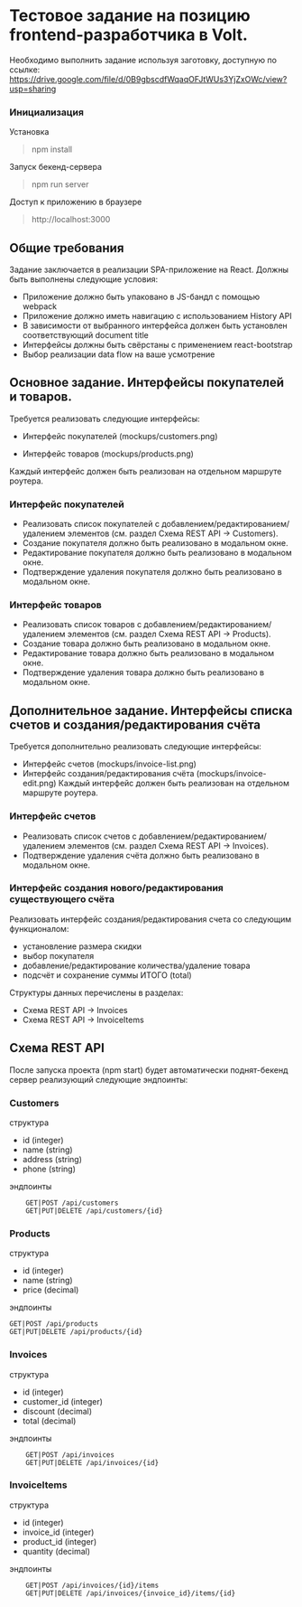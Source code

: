 # Тестовое задание на позицию frontend-разработчика в Volt.
Необходимо выполнить задание используя заготовку, доступную по ссылке:
https://drive.google.com/file/d/0B9gbscdfWqaqOFJtWUs3YjZxOWc/view?usp=sharing

### Инициализация
Установка
> npm install
> 
Запуск бекенд-сервера
> npm run server
> 
Доступ к приложению в браузере
> http://localhost:3000
> 

## Общие требования
Задание заключается в реализации SPA-приложение на React.
Должны быть выполнены следующие условия:
* Приложение должно быть упаковано в JS-бандл с помощью webpack
* Приложение должно иметь навигацию c использованием History API
* В зависимости от выбранного интерфейса должен быть установлен
соответствующий document title
* Интерфейсы должны быть свёрстаны с применением react-bootstrap
* Выбор реализации data flow на ваше усмотрение

## Основное задание. Интерфейсы покупателей и товаров.
Требуется реализовать следующие интерфейсы:
* Интерфейс покупателей (mockups/customers.png)

* Интерфейс товаров (mockups/products.png)

Каждый интерфейс должен быть реализован на отдельном маршруте роутера.

### Интерфейс покупателей
* Реализовать список покупателей с добавлением/редактированием/удалением элементов (см. раздел Схема REST API -> Customers).
* Создание покупателя должно быть реализовано в модальном окне.
* Редактирование покупателя должно быть реализовано в модальном окне.
* Подтверждение удаления покупателя должно быть реализовано в
модальном окне.

### Интерфейс товаров
* Реализовать список товаров с добавлением/редактированием/удалением
элементов (см. раздел Схема REST API -> Products).
* Создание товара должно быть реализовано в модальном окне.
* Редактирование товара должно быть реализовано в модальном окне.
* Подтверждение удаления товара должно быть реализовано в модальном
окне.

## Дополнительное задание. Интерфейсы списка счетов и создания/редактирования счёта
Требуется дополнительно реализовать следующие интерфейсы:
* Интерфейс счетов (mockups/invoice-list.png)
* Интерфейс создания/редактирования счёта (mockups/invoice-edit.png)
Каждый интерфейс должен быть реализован на отдельном маршруте роутера.

### Интерфейс счетов
* Реализовать список счетов с добавлением/редактированием/удалением
элементов (см. раздел Схема REST API -> Invoices).
* Подтверждение удаления счёта должно быть реализовано в модальном
окне.

### Интерфейс создания нового/редактирования существующего счёта
Реализовать интерфейс создания/редактирования счета со следующим функционалом:
* установление размера скидки
* выбор покупателя
* добавление/редактирование количества/удаление товара
* подсчёт и сохранение суммы ИТОГО (total)

Структуры данных перечислены в разделах:
* Схема REST API -> Invoices
* Схема REST API -> InvoiceItems

## Схема REST API
После запуска проекта (npm start) будет автоматически поднят-бекенд сервер
реализующий следующие эндпоинты:

### Customers

структура
* id (integer)
* name (string)
* address (string)
* phone (string)

эндпоинты
```
    GET|POST /api/customers
    GET|PUT|DELETE /api/customers/{id}
```
### Products

структура
* id (integer)
* name (string)
* price (decimal)

эндпоинты
```
GET|POST /api/products
GET|PUT|DELETE /api/products/{id}
```

### Invoices

структура
* id (integer)
* customer_id (integer)
* discount (decimal)
* total (decimal)

эндпоинты
```
    GET|POST /api/invoices
    GET|PUT|DELETE /api/invoices/{id}
```
### InvoiceItems

структура
* id (integer)
* invoice_id (integer)
* product_id (integer)
* quantity (decimal)

эндпоинты
```
    GET|POST /api/invoices/{id}/items
    GET|PUT|DELETE /api/invoices/{invoice_id}/items/{id}
```
